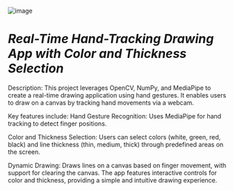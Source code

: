 ![image](https://github.com/user-attachments/assets/2632a1c8-8373-4c72-aeb2-ce2e67d3473c)

# *Real-Time Hand-Tracking Drawing App with Color and Thickness Selection*

Description:
This project leverages OpenCV, NumPy, and MediaPipe to create a real-time drawing application using hand gestures. It enables users to draw on a canvas by tracking hand movements via a webcam.

 Key features include:
Hand Gesture Recognition: Uses MediaPipe for hand tracking to detect finger positions.

Color and Thickness Selection: Users can select colors (white, green, red, black) and line thickness (thin, medium, thick) through predefined areas on the screen.

Dynamic Drawing: Draws lines on a canvas based on finger movement, with support for clearing the canvas.
The app features interactive controls for color and thickness, providing a simple and intuitive drawing experience.
